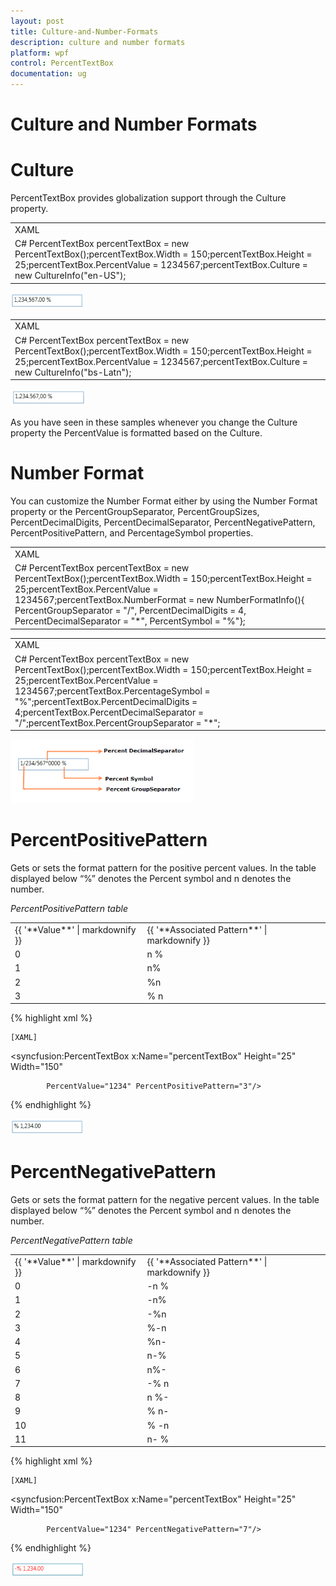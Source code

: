 ```yaml
---
layout: post
title: Culture-and-Number-Formats
description: culture and number formats
platform: wpf
control: PercentTextBox 
documentation: ug
---
```


# Culture and Number Formats

# Culture

PercentTextBox provides globalization support through the Culture property. 

<table>
<tr>
<td>
XAML<syncfusion:PercentTextBox x:Name="percentTextBox" Height="25" Width="150"                          Culture="en-US" PercentValue="1234567"/></td></tr>
<tr>
<td>
C# PercentTextBox percentTextBox = new PercentTextBox();percentTextBox.Width = 150;percentTextBox.Height = 25;percentTextBox.PercentValue = 1234567;percentTextBox.Culture = new CultureInfo("en-US");</td></tr>
</table>


![](Culture-and-Number-Formats_images/Culture-and-Number-Formats_img1.png)


<table>
<tr>
<td>
XAML<syncfusion:PercentTextBox x:Name="percentTextBox" Height="25" Width="150"                          Culture="bs-Latn" PercentValue="1234567"/></td></tr>
<tr>
<td>
C# PercentTextBox percentTextBox = new PercentTextBox();percentTextBox.Width = 150;percentTextBox.Height = 25;percentTextBox.PercentValue = 1234567;percentTextBox.Culture = new CultureInfo("bs-Latn");</td></tr>
</table>


![](Culture-and-Number-Formats_images/Culture-and-Number-Formats_img2.png)


As you have seen in these samples whenever you change the Culture property the PercentValue is formatted based on the Culture.

# Number Format

You can customize the Number Format either by using the Number Format property or the PercentGroupSeparator, PercentGroupSizes, PercentDecimalDigits, PercentDecimalSeparator, PercentNegativePattern, PercentPositivePattern, and PercentageSymbol properties.

<table>
<tr>
<td>
XAML<syncfusion:PercentTextBox x:Name="percentTextBox" Height="25" Width="150"             PercentValue="1234567">    <syncfusion:PercentTextBox.NumberFormat>        <numberformat:NumberFormatInfo PercentGroupSeparator="/"        PercentDecimalDigits="4" PercentDecimalSeparator="*"         PercentSymbol="%"/>    </syncfusion:PercentTextBox.NumberFormat></syncfusion:PercentTextBox></td></tr>
<tr>
<td>
C# PercentTextBox percentTextBox = new PercentTextBox();percentTextBox.Width = 150;percentTextBox.Height = 25;percentTextBox.PercentValue = 1234567;percentTextBox.NumberFormat = new NumberFormatInfo(){    PercentGroupSeparator = "/",    PercentDecimalDigits = 4,    PercentDecimalSeparator = "*",    PercentSymbol = "%"};</td></tr>
</table>


<table>
<tr>
<td>
XAML<syncfusion:PercentTextBox x:Name="percentTextBox" Height="25" Width="150"                            PercentValue="1234567"                            PercentageSymbol="%" PercentDecimalDigits="4"                           PercentDecimalSeparator="*" PercentGroupSeparator="/"/></td></tr>
<tr>
<td>
C# PercentTextBox percentTextBox = new PercentTextBox();percentTextBox.Width = 150;percentTextBox.Height = 25;percentTextBox.PercentValue = 1234567;percentTextBox.PercentageSymbol = "%";percentTextBox.PercentDecimalDigits = 4;percentTextBox.PercentDecimalSeparator = "/";percentTextBox.PercentGroupSeparator = "*";</td></tr>
</table>


![](Culture-and-Number-Formats_images/Culture-and-Number-Formats_img3.png)


# PercentPositivePattern

Gets or sets the format pattern for the positive percent values. In the table displayed below “%” denotes the Percent symbol and n denotes the number.

_PercentPositivePattern table_

<table>
<tr>
<td>
{{ '**Value**' | markdownify }}</td><td>
{{ '**Associated Pattern**' | markdownify }}</td></tr>
<tr>
<td>
0</td><td>
n %</td></tr>
<tr>
<td>
1</td><td>
n%</td></tr>
<tr>
<td>
2</td><td>
%n</td></tr>
<tr>
<td>
3</td><td>
% n</td></tr>
</table>

 {% highlight xml %}

    [XAML]

    
<syncfusion:PercentTextBox x:Name="percentTextBox" Height="25" Width="150" 

            PercentValue="1234" PercentPositivePattern="3"/>

 {% endhighlight %}






![](Culture-and-Number-Formats_images/Culture-and-Number-Formats_img4.png)


# PercentNegativePattern

Gets or sets the format pattern for the negative percent values. In the table displayed below “%” denotes the Percent symbol and n denotes the number.

_PercentNegativePattern table_

<table>
<tr>
<td>
{{ '**Value**' | markdownify }}</td><td>
{{ '**Associated Pattern**' | markdownify }}</td></tr>
<tr>
<td>
0</td><td>
-n %</td></tr>
<tr>
<td>
1</td><td>
-n%</td></tr>
<tr>
<td>
2</td><td>
-%n</td></tr>
<tr>
<td>
3</td><td>
%-n</td></tr>
<tr>
<td>
4</td><td>
%n-</td></tr>
<tr>
<td>
5</td><td>
n-%</td></tr>
<tr>
<td>
6</td><td>
n%-</td></tr>
<tr>
<td>
7</td><td>
-% n</td></tr>
<tr>
<td>
8</td><td>
n %-</td></tr>
<tr>
<td>
9</td><td>
% n-</td></tr>
<tr>
<td>
10</td><td>
% -n</td></tr>
<tr>
<td>
11</td><td>
n- %</td></tr>
</table>

 {% highlight xml %}

    [XAML]

    
<syncfusion:PercentTextBox x:Name="percentTextBox" Height="25" Width="150" 

            PercentValue="1234" PercentNegativePattern="7"/>

 {% endhighlight %}






![](Culture-and-Number-Formats_images/Culture-and-Number-Formats_img5.png)


